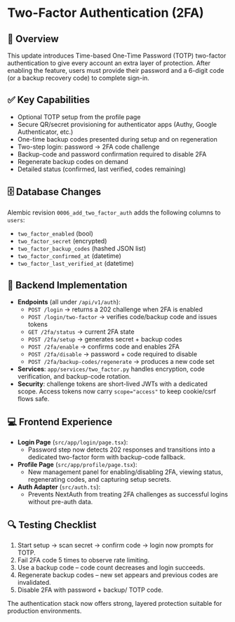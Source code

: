 # Two-Factor Authentication (2FA)

## 🔐 Overview

This update introduces Time-based One-Time Password (TOTP) two-factor authentication to give every account an extra layer of protection. After enabling the feature, users must provide their password and a 6-digit code (or a backup recovery code) to complete sign-in.

## ✅ Key Capabilities

- Optional TOTP setup from the profile page
- Secure QR/secret provisioning for authenticator apps (Authy, Google Authenticator, etc.)
- One-time backup codes presented during setup and on regeneration
- Two-step login: password → 2FA code challenge
- Backup-code and password confirmation required to disable 2FA
- Regenerate backup codes on demand
- Detailed status (confirmed, last verified, codes remaining)

## 🗄️ Database Changes

Alembic revision `0006_add_two_factor_auth` adds the following columns to `users`:

- `two_factor_enabled` (bool)
- `two_factor_secret` (encrypted)
- `two_factor_backup_codes` (hashed JSON list)
- `two_factor_confirmed_at` (datetime)
- `two_factor_last_verified_at` (datetime)

## 🧠 Backend Implementation

- **Endpoints** (all under `/api/v1/auth`):
  - `POST /login` → returns a 202 challenge when 2FA is enabled
  - `POST /login/two-factor` → verifies code/backup code and issues tokens
  - `GET /2fa/status` → current 2FA state
  - `POST /2fa/setup` → generates secret + backup codes
  - `POST /2fa/enable` → confirms code and enables 2FA
  - `POST /2fa/disable` → password + code required to disable
  - `POST /2fa/backup-codes/regenerate` → produces a new code set
- **Services**: `app/services/two_factor.py` handles encryption, code verification, and backup-code rotation.
- **Security**: challenge tokens are short-lived JWTs with a dedicated scope. Access tokens now carry `scope="access"` to keep cookie/csrf flows safe.

## 💻 Frontend Experience

- **Login Page** (`src/app/login/page.tsx`):
  - Password step now detects 202 responses and transitions into a dedicated two-factor form with backup-code fallback.
- **Profile Page** (`src/app/profile/page.tsx`):
  - New management panel for enabling/disabling 2FA, viewing status, regenerating codes, and capturing setup secrets.
- **Auth Adapter** (`src/auth.ts`):
  - Prevents NextAuth from treating 2FA challenges as successful logins without pre-auth data.

## 🔍 Testing Checklist

1. Start setup → scan secret → confirm code → login now prompts for TOTP.
2. Fail 2FA code 5 times to observe rate limiting.
3. Use a backup code – code count decreases and login succeeds.
4. Regenerate backup codes – new set appears and previous codes are invalidated.
5. Disable 2FA with password + backup/ TOTP code.

The authentication stack now offers strong, layered protection suitable for production environments.
